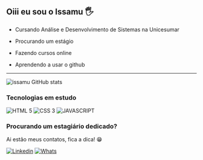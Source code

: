 ## Oiii eu sou o Issamu 🖐️
- Cursando Análise e Desenvolvimento de Sistemas na Unicesumar

- Procurando um estágio

- Fazendo cursos online

- Aprendendo a usar o github




<hr>

![issamu GitHub stats](https://github-readme-stats.vercel.app/api?username=devissamu&show_icons=true&theme=dracula)

### Tecnologias em estudo 
<div style="display: inlineblock">
  <img alt="HTML 5" src="https://img.shields.io/badge/HTML5-E34F26?style=for-the-badge&logo=html5&logoColor=white" />
  <img alt="CSS 3" src="https://img.shields.io/badge/CSS3-1572B6?style=for-the-badge&logo=css3&logoColor=white" />
  <img alt="JAVASCRIPT" src="https://img.shields.io/badge/JavaScript-323330?style=for-the-badge&logo=javascript&logoColor=F7DF1E" />
  
</div>

### Procurando um estagiário dedicado? 
Ai estão meus contatos, fica a dica! 😁

[![Linkedin](https://img.shields.io/badge/LinkedIn-0077B5?style=for-the-badge&logo=linkedin&logoColor=white)](https://www.linkedin.com/in/issamuyamada)
[![Whats](https://img.shields.io/badge/WhatsApp-25D366?style=for-the-badge&logo=whatsapp&logoColor=white)](https://api.whatsapp.com/send?phone=5542988624655&text=Ol%C3%A1%2C%20encontrei%20voc%C3%AA%20no%20github!!)
